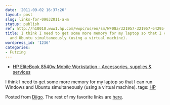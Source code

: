 ```yaml
---
date: '2011-09-02 16:37:26'
layout: post
slug: links-for-09032011-a-m
status: publish
ref: http://h10010.www1.hp.com/wwpc/us/en/sm/WF08a/321957-321957-64295-3740645-4307559-4096175.html
title: I think I need to get some more memory for my laptop so that I can run Windows
  and Ubuntu simultaneously (using a virtual machine).
wordpress_id: '1236'
categories:
- Futzing
---
```



  * [HP EliteBook 8540w Mobile Workstation - Accessories, supplies & services](http://h10010.www1.hp.com/wwpc/us/en/sm/WF08a/321957-321957-64295-3740645-4307559-4096175.html)


I think I need to get some more memory for my laptop so that I can run Windows and Ubuntu simultaneously (using a virtual machine).
 tags:                      [HP](http://www.diigo.com/user/eobrain/HP)


Posted from [Diigo](http://www.diigo.com). The rest of my favorite links are [here](http://www.diigo.com/user/eobrain).
